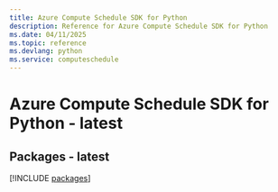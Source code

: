 ```yaml
---
title: Azure Compute Schedule SDK for Python
description: Reference for Azure Compute Schedule SDK for Python
ms.date: 04/11/2025
ms.topic: reference
ms.devlang: python
ms.service: computeschedule
---
```

# Azure Compute Schedule SDK for Python - latest
## Packages - latest
[!INCLUDE [packages](compute-schedule-index.md)]
